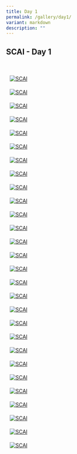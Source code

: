 ```yaml
---
title: Day 1
permalink: /gallery/day1/
variant: markdown
description: ""
---
```

## SCAI - Day 1

<div style="padding: 25px 0px 0px 0px;"></div>

<div class="row" style="padding: 0px 0px 0px 0px;">
	
<div class="col" style="padding: 10px 10px 10px 10px;"><a href="/images/Day%201/scai_day_1_01.jpeg"><img src="/images/Day%201/scai_day_1_01.jpeg" alt="SCAI"></a></div>	
	
<div class="col" style="padding: 10px 10px 10px 10px;"><a href="/images/Day%201/scai_day_1_02.jpeg"><img src="/images/Day%201/scai_day_1_02.jpeg" alt="SCAI"></a></div>	
	
<div class="col" style="padding: 10px 10px 10px 10px;"><a href="/images/Day%201/scai_day_1_03.jpeg"><img src="/images/Day%201/scai_day_1_03.jpeg" alt="SCAI"></a></div>	

</div>

<div class="row" style="padding: 0px 0px 0px 0px;">
	
<div class="col" style="padding: 10px 10px 10px 10px;"><a href="/images/Day%201/scai_day_1_04.jpeg"><img src="/images/Day%201/scai_day_1_04.jpeg" alt="SCAI"></a></div>	
	
<div class="col" style="padding: 10px 10px 10px 10px;"><a href="/images/Day%201/scai_day_1_05.jpeg"><img src="/images/Day%201/scai_day_1_05.jpeg" alt="SCAI"></a></div>	
	
<div class="col" style="padding: 10px 10px 10px 10px;"><a href="/images/Day%201/scai_day_1_06.jpeg"><img src="/images/Day%201/scai_day_1_06.jpeg" alt="SCAI"></a></div>	

</div>

<div class="row" style="padding: 0px 0px 0px 0px;">
	
<div class="col" style="padding: 10px 10px 10px 10px;"><a href="/images/Day%201/scai_day_1_07.jpeg"><img src="/images/Day%201/scai_day_1_07.jpeg" alt="SCAI"></a></div>	
	
<div class="col" style="padding: 10px 10px 10px 10px;"><a href="/images/Day%201/scai_day_1_08.jpeg"><img src="/images/Day%201/scai_day_1_08.jpeg" alt="SCAI"></a></div>	
	
<div class="col" style="padding: 10px 10px 10px 10px;"><a href="/images/Day%201/scai_day_1_09.jpeg"><img src="/images/Day%201/scai_day_1_09.jpeg" alt="SCAI"></a></div>	

</div>

<div class="row" style="padding: 0px 0px 0px 0px;">
	
<div class="col" style="padding: 10px 10px 10px 10px;"><a href="/images/Day%201/scai_day_1_10.jpeg"><img src="/images/Day%201/scai_day_1_10.jpeg" alt="SCAI"></a></div>	
	
<div class="col" style="padding: 10px 10px 10px 10px;"><a href="/images/Day%201/scai_day_1_11.jpeg"><img src="/images/Day%201/scai_day_1_11.jpeg" alt="SCAI"></a></div>	
	
<div class="col" style="padding: 10px 10px 10px 10px;"><a href="/images/Day%201/scai_day_1_12.jpeg"><img src="/images/Day%201/scai_day_1_12.jpeg" alt="SCAI"></a></div>	

</div>

<div class="row" style="padding: 0px 0px 0px 0px;">
	
<div class="col" style="padding: 10px 10px 10px 10px;"><a href="/images/Day%201/scai_day_1_13.jpeg"><img src="/images/Day%201/scai_day_1_13.jpeg" alt="SCAI"></a></div>	
	
<div class="col" style="padding: 10px 10px 10px 10px;"><a href="/images/Day%201/scai_day_1_14.jpeg"><img src="/images/Day%201/scai_day_1_14.jpeg" alt="SCAI"></a></div>	
	
<div class="col" style="padding: 10px 10px 10px 10px;"><a href="/images/Day%201/scai_day_1_15.jpeg"><img src="/images/Day%201/scai_day_1_15.jpeg" alt="SCAI"></a></div>	

</div>

<div class="row" style="padding: 0px 0px 0px 0px;">
	
<div class="col" style="padding: 10px 10px 10px 10px;"><a href="/images/Day%201/scai_day_1_16.jpeg"><img src="/images/Day%201/scai_day_1_16.jpeg" alt="SCAI"></a></div>	
	
<div class="col" style="padding: 10px 10px 10px 10px;"><a href="/images/Day%201/scai_day_1_17.jpeg"><img src="/images/Day%201/scai_day_1_17.jpeg" alt="SCAI"></a></div>	
	
<div class="col" style="padding: 10px 10px 10px 10px;"><a href="/images/Day%201/scai_day_1_18.jpeg"><img src="/images/Day%201/scai_day_1_18.jpeg" alt="SCAI"></a></div>	

</div>

<div class="row" style="padding: 0px 0px 0px 0px;">
	
<div class="col" style="padding: 10px 10px 10px 10px;"><a href="/images/Day%201/scai_day_1_19.jpeg"><img src="/images/Day%201/scai_day_1_19.jpeg" alt="SCAI"></a></div>	
	
<div class="col" style="padding: 10px 10px 10px 10px;"><a href="/images/Day%201/scai_day_1_20.jpeg"><img src="/images/Day%201/scai_day_1_20.jpeg" alt="SCAI"></a></div>	
	
<div class="col" style="padding: 10px 10px 10px 10px;"><a href="/images/Day%201/scai_day_1_21.jpeg"><img src="/images/Day%201/scai_day_1_21.jpeg" alt="SCAI"></a></div>	

</div>

<div class="row" style="padding: 0px 0px 0px 0px;">
	
<div class="col" style="padding: 10px 10px 10px 10px;"><a href="/images/Day%201/scai_day_1_22.jpeg"><img src="/images/Day%201/scai_day_1_22.jpeg" alt="SCAI"></a></div>	
	
<div class="col" style="padding: 10px 10px 10px 10px;"><a href="/images/Day%201/scai_day_1_23.jpeg"><img src="/images/Day%201/scai_day_1_23.jpeg" alt="SCAI"></a></div>	
	
<div class="col" style="padding: 10px 10px 10px 10px;"><a href="/images/Day%201/scai_day_1_24.jpeg"><img src="/images/Day%201/scai_day_1_24.jpeg" alt="SCAI"></a></div>	

</div>

<div class="row" style="padding: 0px 0px 0px 0px;">
	
<div class="col" style="padding: 10px 10px 10px 10px;"><a href="/images/Day%201/scai_day_1_25.jpeg"><img src="/images/Day%201/scai_day_1_25.jpeg" alt="SCAI"></a></div>	
	
<div class="col" style="padding: 10px 10px 10px 10px;"><a href="/images/Day%201/scai_day_1_26.jpeg"><img src="/images/Day%201/scai_day_1_26.jpeg" alt="SCAI"></a></div>	
	
<div class="col" style="padding: 10px 10px 10px 10px;"><a href="/images/Day%201/scai_day_1_27.jpeg"><img src="/images/Day%201/scai_day_1_27.jpeg" alt="SCAI"></a></div>	

</div>

<div class="row" style="padding: 0px 0px 0px 0px;">
	
<div class="col" style="padding: 10px 10px 10px 10px;"><a href="/images/Day%201/scai_day_1_28.jpeg"><img src="/images/Day%201/scai_day_1_28.jpeg" alt="SCAI"></a></div>	
	
<div class="col" style="padding: 10px 10px 10px 10px;"></div>	
	
<div class="col" style="padding: 10px 10px 10px 10px;"></div>		

</div>